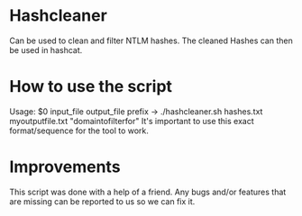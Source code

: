# Hashcleaner
Can be used to clean and filter NTLM hashes. The cleaned Hashes can then be used in hashcat.


# How to use the script
Usage: $0 input_file output_file prefix -> ./hashcleaner.sh hashes.txt myoutputfile.txt "domaintofilterfor"
It's important to use this exact format/sequence for the tool to work.

# Improvements
This script was done with a help of a friend. Any bugs and/or features that are missing can be reported to us so we can fix it. 
